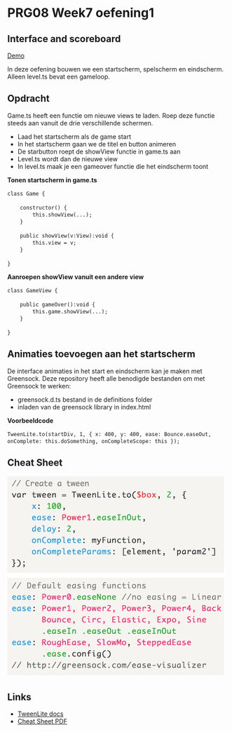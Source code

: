 # PRG08 Week7 oefening1

## Interface and scoreboard

[Demo](https://hr-cmgt.github.io/PRG08-Week7-oefening1-completed/)

In deze oefening bouwen we een startscherm, spelscherm en eindscherm. Alleen level.ts bevat een gameloop. 

## Opdracht

Game.ts heeft een functie om nieuwe views te laden. Roep deze functie steeds aan vanuit de drie verschillende schermen.

- Laad het startscherm als de game start
- In het startscherm gaan we de titel en button animeren
- De starbutton roept de showView functie in game.ts aan
- Level.ts wordt dan de nieuwe view
- In level.ts maak je een gameover functie die het eindscherm toont

**Tonen startscherm in game.ts**
```
class Game {
     
    constructor() {
        this.showView(...); 
    }

    public showView(v:View):void {
        this.view = v;
    }
    
} 
```

**Aanroepen showView vanuit een andere view**
```
class GameView {

    public gameOver():void {
        this.game.showView(...); 
    }
    
} 
```

## Animaties toevoegen aan het startscherm

De interface animaties in het start en eindscherm kan je maken met Greensock. Deze repository heeft alle benodigde bestanden om met Greensock te werken:

- greensock.d.ts bestand in de definitions folder
- inladen van de greensock library in index.html

**Voorbeeldcode**
```
TweenLite.to(startDiv, 1, { x: 400, y: 400, ease: Bounce.easeOut, onComplete: this.doSomething, onCompleteScope: this });
```

## Cheat Sheet

![Cheatsheet](docs/images/tween_cheatsheet.png?raw=true "Cheat Sheet")

## Links

- [TweenLite docs](https://greensock.com/docs/#/HTML5/Animation/TweenLite/)
- [Cheat Sheet PDF](https://ihatetomatoes.net/wp-content/uploads/2016/07/GreenSock-Cheatsheet-4.pdf)